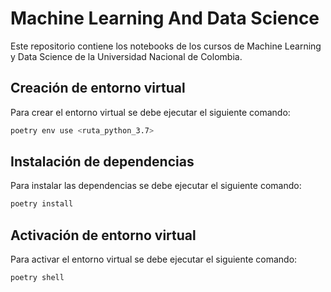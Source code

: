 # Machine Learning And Data Science

Este repositorio contiene los notebooks de los cursos de Machine Learning y Data Science de la Universidad Nacional de Colombia.

## Creación de entorno virtual

Para crear el entorno virtual se debe ejecutar el siguiente comando:

```bash
poetry env use <ruta_python_3.7>
```

## Instalación de dependencias

Para instalar las dependencias se debe ejecutar el siguiente comando:

```bash
poetry install
```

## Activación de entorno virtual

Para activar el entorno virtual se debe ejecutar el siguiente comando:

```bash
poetry shell
```
